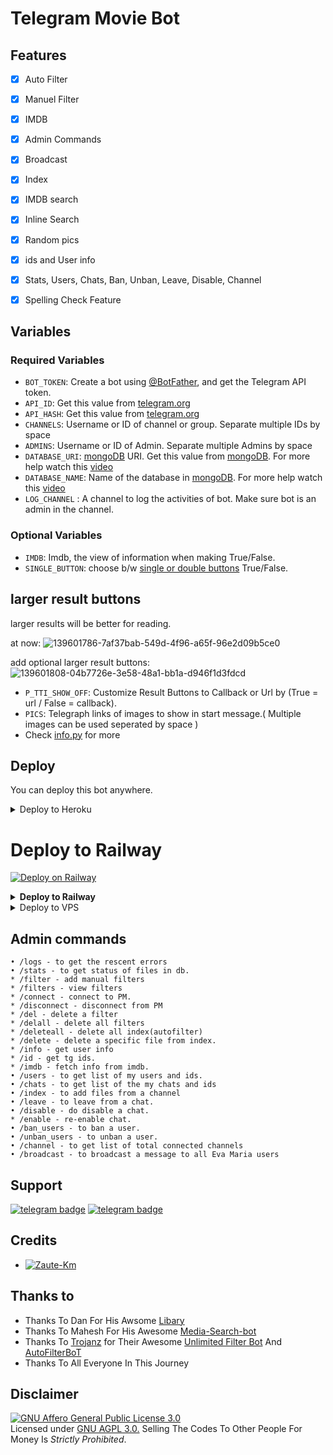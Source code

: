 # Telegram Movie Bot

## Features

- [x] Auto Filter
- [x] Manuel Filter
- [x] IMDB
- [x] Admin Commands
- [x] Broadcast
- [x] Index
- [x] IMDB search
- [x] Inline Search
- [x] Random pics
- [x] ids and User info 
- [x] Stats, Users, Chats, Ban, Unban, Leave, Disable, Channel
- [x] Spelling Check Feature


## Variables

### Required Variables
* `BOT_TOKEN`: Create a bot using [@BotFather](https://telegram.dog/BotFather), and get the Telegram API token.
* `API_ID`: Get this value from [telegram.org](https://my.telegram.org/apps)
* `API_HASH`: Get this value from [telegram.org](https://my.telegram.org/apps)
* `CHANNELS`: Username or ID of channel or group. Separate multiple IDs by space
* `ADMINS`: Username or ID of Admin. Separate multiple Admins by space
* `DATABASE_URI`: [mongoDB](https://www.mongodb.com) URI. Get this value from [mongoDB](https://www.mongodb.com). For more help watch this [video](https://youtu.be/nj-lJfkgb6w)
* `DATABASE_NAME`: Name of the database in [mongoDB](https://www.mongodb.com). For more help watch this [video](https://youtu.be/nj-lJfkgb6w)
* `LOG_CHANNEL` : A channel to log the activities of bot. Make sure bot is an admin in the channel.
### Optional Variables
* `IMDB`: Imdb, the view of information when making True/False.
* `SINGLE_BUTTON`: choose b/w [single or double buttons](https://github.com/josprojects/tgmoviebot/issues/1) True/False.

## larger result buttons
larger results will be better for reading.

at now:
![139601786-7af37bab-549d-4f96-a65f-96e2d09b5ce0](https://user-images.githubusercontent.com/77600757/143565765-cced52c4-45f6-40e2-bfbf-2e2efd6f811f.png)

add optional larger result buttons:
![139601808-04b7726e-3e58-48a1-bb1a-d946f1d3fdcd](https://user-images.githubusercontent.com/77600757/143565860-4797e96f-5a3c-4acd-8484-6fb6a2c99bbc.png)
* `P_TTI_SHOW_OFF`: Customize Result Buttons to Callback or Url by (True = url / False = callback).
* `PICS`: Telegraph links of images to show in start message.( Multiple images can be used seperated by space )
* Check [info.py](info.py) for more

## Deploy
You can deploy this bot anywhere.

<details><summary>Deploy to Heroku</summary>
<p>
<br>
<a href="https://heroku.com/deploy?template=https://github.com/Rudster-Modz/tgmoviebot/tree/master">
  <img src="https://www.herokucdn.com/deploy/button.svg" alt="Deploy">
</a>
</p>
</details>

# Deploy to Railway

[![Deploy on Railway](https://railway.app/button.svg)](https://railway.app/new/template?template=https%3A%2F%2Fgithub.com%2FRudster-Modz%2FRudsterbot-tg&envs=ADMINS%2CAPI_HASH%2CAPI_ID%2CAUTH_CHANNEL%2CAUTH_USERS%2CBOT_TOKEN%2CCACHE_TIME%2CCHANNELS%2CCOLLECTION_NAME%2CCUSTOM_FILE_CAPTION%2CDATABASE_NAME%2CDATABASE_URI%2CIMDB%2CLOG_CHANNEL%2CP_TTI_SHOW_OFF%2CPICS%2CSINGLE_BUTTON%2CSUPPORT_CHAT%2CUSE_CAPTION_FILTER&ADMINSDesc=Username+or+ID+of+Admin.+Separate+multiple+Admins+by+space.&API_HASHDesc=Get+this+value+from+https%3A%2F%2Fmy.telegram.org&API_IDDesc=Get+this+value+from+https%3A%2F%2Fmy.telegram.org&AUTH_CHANNELDesc=ID+of+channel.Make+sure+bot+is+admin+in+this+channel.+Without+subscribing+this+channel+users+cannot+use+bot.&AUTH_USERSDesc=Username+or+ID+of+users+to+give+access+of+inline+search.+Separate+multiple+users+by+space.+Leave+it+empty+if+you+don%27t+want+to+restrict+bot+usage.&BOT_TOKENDesc=Your+Bot+Token.+Get+from+%40BotFather.&CACHE_TIMEDesc=The+maximum+amount+of+time+in+seconds+that+the+result+of+the+inline+query+may+be+cached+on+the+server&CHANNELSDesc=Username+or+ID+of+channel+or+group.+Separate+multiple+IDs+by+space.&COLLECTION_NAMEDesc=Name+of+the+collections.+Defaults+to+Telegram_files.+If+you+are+using+the+same+database%2C+then+use+different+collection+name+for+each+bot&CUSTOM_FILE_CAPTIONDesc=A+custom+file+caption+for+your+files.+formatable+with+%2C+file_name%2C+file_caption%2C+file_size%2C+Read+Readme.md+for+better+understanding.&DATABASE_NAMEDesc=Name+of+the+database+in+mongoDB.+For+more+help+watch+this+video+-+https%3A%2F%2Fyoutu.be%2Fnj-lJfkgb6w&DATABASE_URIDesc=mongoDB+URI.+Get+this+value+from+https%3A%2F%2Fwww.mongodb.com.+For+more+help+watch+this+video+-+https%3A%2F%2Fyoutu.be%2Fnj-lJfkgb6w&IMDBDesc=Imdb%2C+the+view+of+information+when+making+True%2FFalse&LOG_CHANNELDesc=Bot+Logs%2CGive+a+channel+id+with+-100xxxxxxx&P_TTI_SHOW_OFFDesc=Customize+Result+Buttons+to+Callback+or+Url+by+%28True+%3D+url+%2F+False+%3D+callback%29&PICSDesc=Add+some+telegraph+link+of+pictures+.&SINGLE_BUTTONDesc=choose+b%2Fw+single+or+double+buttons+https%3A%2F%2Fgithub.com%2FRudster-Modz%2FRudsterbot-tg%2Fissues%2F1&SUPPORT_CHATDesc=Username+of+a+Support+Group+%2F+ADMIN.+%28+Should+be+username+without+%40+and+not+ID%29++ex-+Rudster_Modz&USE_CAPTION_FILTERDesc=Whether+bot+should+use+captions+to+improve+search+results.+%28True+False%29&AUTH_USERSDefault=Rudster_Modz&CACHE_TIMEDefault=300&COLLECTION_NAMEDefault=Telegram_files&CUSTOM_FILE_CAPTIONDefault=%7Bfile_name%7D++++++++++++++++%40kotacinemamall&DATABASE_NAMEDefault=Cluster0&LOG_CHANNELDefault=-100&PICSDefault=https%3A%2F%2Ftelegra.ph%2Ffile%2Fb4de33f0d9522c573d934.jpg+https%3A%2F%2Ftelegra.ph%2Ffile%2F7364231d55706049ac926.jpg+https%3A%2F%2Ftelegra.ph%2Ffile%2Ffbaeb961e2f5a9437c2ba.jpg+https%3A%2F%2Ftelegra.ph%2Ffile%2F0e565e92e3d8b82836c96.jpg+https%3A%2F%2Ftelegra.ph%2Ffile%2Fb4507f3e87e01241f0754.jpg+https%3A%2F%2Ftelegra.ph%2Ffile%2F594a1c60c884cffc18ff0.jpg+https%3A%2F%2Ftelegra.ph%2Ffile%2F846be1e02773e7eb600df.jpg+https%3A%2F%2Ftelegra.ph%2Ffile%2F039f2a526a11bac1cb82f.jpg+https%3A%2F%2Ftelegra.ph%2Ffile%2Fcf77eba0cb06d16670738.jpg+https%3A%2F%2Ftelegra.ph%2Ffile%2Fad786fb34664d64636d6d.jpg+https%3A%2F%2Ftelegra.ph%2Ffile%2F46a949c1de9e361be9c1f.jpg+https%3A%2F%2Ftelegra.ph%2Ffile%2F366f244f13a45ef35d8e1.jpg+https%3A%2F%2Ftelegra.ph%2Ffile%2Faf8ea2e1f5ee9188413c4.jpg+https%3A%2F%2Ftelegra.ph%2Ffile%2Ff60b89789b2b718d792cb.jpg&SUPPORT_CHATDefault=Rudster_Modz&referralCode=Rudster)

<details>
  <summary><b>Deploy to Railway</b></summary>
<br/>

<p align="left">
<a href="[![Deploy on Railway](https://railway.app/button.svg)](https://railway.app/new/template?template=https%3A%2F%2Fgithub.com%2FRudster-Modz%2FRudsterbot-tg&envs=ADMINS%2CAPI_HASH%2CAPI_ID%2CAUTH_CHANNEL%2CAUTH_USERS%2CBOT_TOKEN%2CCACHE_TIME%2CCHANNELS%2CCOLLECTION_NAME%2CCUSTOM_FILE_CAPTION%2CDATABASE_NAME%2CDATABASE_URI%2CIMDB%2CLOG_CHANNEL%2CP_TTI_SHOW_OFF%2CPICS%2CSINGLE_BUTTON%2CSUPPORT_CHAT%2CUSE_CAPTION_FILTER&ADMINSDesc=Username+or+ID+of+Admin.+Separate+multiple+Admins+by+space.&API_HASHDesc=Get+this+value+from+https%3A%2F%2Fmy.telegram.org&API_IDDesc=Get+this+value+from+https%3A%2F%2Fmy.telegram.org&AUTH_CHANNELDesc=ID+of+channel.Make+sure+bot+is+admin+in+this+channel.+Without+subscribing+this+channel+users+cannot+use+bot.&AUTH_USERSDesc=Username+or+ID+of+users+to+give+access+of+inline+search.+Separate+multiple+users+by+space.+Leave+it+empty+if+you+don%27t+want+to+restrict+bot+usage.&BOT_TOKENDesc=Your+Bot+Token.+Get+from+%40BotFather.&CACHE_TIMEDesc=The+maximum+amount+of+time+in+seconds+that+the+result+of+the+inline+query+may+be+cached+on+the+server&CHANNELSDesc=Username+or+ID+of+channel+or+group.+Separate+multiple+IDs+by+space.&COLLECTION_NAMEDesc=Name+of+the+collections.+Defaults+to+Telegram_files.+If+you+are+using+the+same+database%2C+then+use+different+collection+name+for+each+bot&CUSTOM_FILE_CAPTIONDesc=A+custom+file+caption+for+your+files.+formatable+with+%2C+file_name%2C+file_caption%2C+file_size%2C+Read+Readme.md+for+better+understanding.&DATABASE_NAMEDesc=Name+of+the+database+in+mongoDB.+For+more+help+watch+this+video+-+https%3A%2F%2Fyoutu.be%2Fnj-lJfkgb6w&DATABASE_URIDesc=mongoDB+URI.+Get+this+value+from+https%3A%2F%2Fwww.mongodb.com.+For+more+help+watch+this+video+-+https%3A%2F%2Fyoutu.be%2Fnj-lJfkgb6w&IMDBDesc=Imdb%2C+the+view+of+information+when+making+True%2FFalse&LOG_CHANNELDesc=Bot+Logs%2CGive+a+channel+id+with+-100xxxxxxx&P_TTI_SHOW_OFFDesc=Customize+Result+Buttons+to+Callback+or+Url+by+%28True+%3D+url+%2F+False+%3D+callback%29&PICSDesc=Add+some+telegraph+link+of+pictures+.&SINGLE_BUTTONDesc=choose+b%2Fw+single+or+double+buttons+https%3A%2F%2Fgithub.com%2FRudster-Modz%2FRudsterbot-tg%2Fissues%2F1&SUPPORT_CHATDesc=Username+of+a+Support+Group+%2F+ADMIN.+%28+Should+be+username+without+%40+and+not+ID%29++ex-+Rudster_Modz&USE_CAPTION_FILTERDesc=Whether+bot+should+use+captions+to+improve+search+results.+%28True+False%29&AUTH_USERSDefault=Rudster_Modz&CACHE_TIMEDefault=300&COLLECTION_NAMEDefault=Telegram_files&CUSTOM_FILE_CAPTIONDefault=%7Bfile_name%7D++++++++++++++++%40kotacinemamall&DATABASE_NAMEDefault=Cluster0&LOG_CHANNELDefault=-100&PICSDefault=https%3A%2F%2Ftelegra.ph%2Ffile%2Fb4de33f0d9522c573d934.jpg+https%3A%2F%2Ftelegra.ph%2Ffile%2F7364231d55706049ac926.jpg+https%3A%2F%2Ftelegra.ph%2Ffile%2Ffbaeb961e2f5a9437c2ba.jpg+https%3A%2F%2Ftelegra.ph%2Ffile%2F0e565e92e3d8b82836c96.jpg+https%3A%2F%2Ftelegra.ph%2Ffile%2Fb4507f3e87e01241f0754.jpg+https%3A%2F%2Ftelegra.ph%2Ffile%2F594a1c60c884cffc18ff0.jpg+https%3A%2F%2Ftelegra.ph%2Ffile%2F846be1e02773e7eb600df.jpg+https%3A%2F%2Ftelegra.ph%2Ffile%2F039f2a526a11bac1cb82f.jpg+https%3A%2F%2Ftelegra.ph%2Ffile%2Fcf77eba0cb06d16670738.jpg+https%3A%2F%2Ftelegra.ph%2Ffile%2Fad786fb34664d64636d6d.jpg+https%3A%2F%2Ftelegra.ph%2Ffile%2F46a949c1de9e361be9c1f.jpg+https%3A%2F%2Ftelegra.ph%2Ffile%2F366f244f13a45ef35d8e1.jpg+https%3A%2F%2Ftelegra.ph%2Ffile%2Faf8ea2e1f5ee9188413c4.jpg+https%3A%2F%2Ftelegra.ph%2Ffile%2Ff60b89789b2b718d792cb.jpg&SUPPORT_CHATDefault=Rudster_Modz&referralCode=Rudster)"
">
     <img height="30px" src="https://railway.app/button.svg">
  </a>
</p>
<a href="https://youtu.be/h6PtzFYaMxQ"><img src="https://img.shields.io/badge/How%20to%20Deploy%20on%20Railway-blue.svg?logo=Youtube"></a>
<a href="https://youtu.be/h6PtzFYaMxQ"><img src="https://img.shields.io/youtube/views/h6PtzFYaMxQ?style=social">
</a>
</p>

</details>

<details><summary>Deploy to VPS</summary>
<p>
<pre>
git clone https://github.com/josprojects/tgmoviebot
# Install Packages
pip3 install -r requirements.txt
Edit info.py with variables as given below then run bot
python3 bot.py
</pre>
</p>
</details>


## Admin commands
```
• /logs - to get the rescent errors
• /stats - to get status of files in db.
* /filter - add manual filters
* /filters - view filters
* /connect - connect to PM.
* /disconnect - disconnect from PM
* /del - delete a filter
* /delall - delete all filters
* /deleteall - delete all index(autofilter)
* /delete - delete a specific file from index.
* /info - get user info
* /id - get tg ids.
* /imdb - fetch info from imdb.
• /users - to get list of my users and ids.
• /chats - to get list of the my chats and ids 
• /index - to add files from a channel
• /leave - to leave from a chat.
• /disable - do disable a chat.
* /enable - re-enable chat.
• /ban_users - to ban a user.
• /unban_users - to unban a user.
• /channel - to get list of total connected channels
• /broadcast - to broadcast a message to all Eva Maria users
```
## Support
[![telegram badge](https://img.shields.io/badge/Chat-Group-30302f?style=flat&logo=telegram)](https://telegram.dog/Rudster_Modz)
[![telegram badge](https://img.shields.io/badge/Movies-Group-30302f?style=flat&logo=telegram)](https://telegram.dog/kotacinemamall)

## Credits 
* [![Zaute-Km](https://img.shields.io/static/v1?label=Dingdi-Dev&message=devs&color=critical)](https://telegram.dog/zautebot)


## Thanks to 
 - Thanks To Dan For His Awsome [Libary](https://github.com/pyrogram/pyrogram)
 - Thanks To Mahesh For His Awesome [Media-Search-bot](https://github.com/Mahesh0253/Media-Search-bot)
 - Thanks To [Trojanz](https://github.com/trojanzhex) for Their Awesome [Unlimited Filter Bot](https://github.com/TroJanzHEX/Unlimited-Filter-Bot) And [AutoFilterBoT](https://github.com/trojanzhex/auto-filter-bot)
 - Thanks To All Everyone In This Journey

## Disclaimer
[![GNU Affero General Public License 3.0](https://www.gnu.org/graphics/agplv3-155x51.png)](https://www.gnu.org/licenses/agpl-3.0.en.html#header)    
Licensed under [GNU AGPL 3.0.](https://github.com/ZauteKm/Dingdi/blob/master/LICENSE)
Selling The Codes To Other People For Money Is *Strictly Prohibited*.

